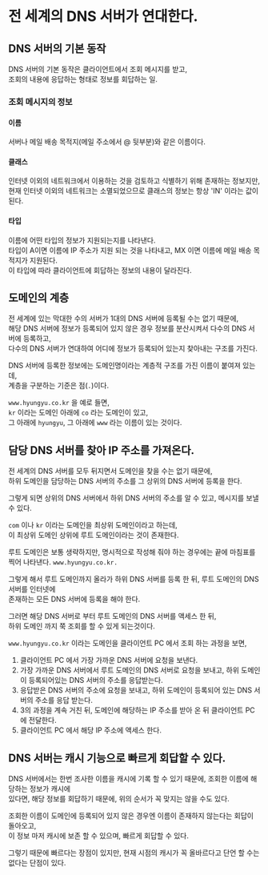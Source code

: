 # 전 세계의 DNS 서버가 연대한다.

## DNS 서버의 기본 동작

DNS 서버의 기본 동작은 클라이언트에서 조회 메시지를 받고,  
조회의 내용에 응답하는 형태로 정보를 회답하는 일.

### 조회 메시지의 정보

#### 이름

서버나 메일 배송 목적지(메일 주소에서 @ 뒷부분)와 같은 이름이다.

#### 클래스

인터넷 이외의 네트워크에서 이용하는 것을 검토하고 식별하기 위해 존재하는 정보지만,   
현재 인터넷 이외의 네트워크는 소멸되었으므로 클래스의 정보는 항상 'IN' 이라는 값이 된다.

#### 타입

이름에 어떤 타입의 정보가 지원되는지를 나타낸다.   
타입이 A이면 이름에 IP 주소가 지원 되는 것을 나타내고, MX 이면 이름에 메일 배송 목적지가 지원된다.  
이 타입에 따라 클라이언트에 회답하는 정보의 내용이 달라진다.

## 도메인의 계층

전 세계에 있는 막대한 수의 서버가 1대의 DNS 서버에 등록될 수는 없기 때문에,   
해당 DNS 서버에 정보가 등록되어 있지 않은 경우 정보를 분산시켜서 다수의 DNS 서버에 등록하고,   
다수의 DNS 서버가 연대하여 어디에 정보가 등록되어 있는지 찾아내는 구조를 가진다.

DNS 서버에 등록한 정보에는 도메인명이라는 계층적 구조를 가진 이름이 붙여져 있는데,   
계층을 구분하는 기준은 점(`.`)이다.

`www.hyungyu.co.kr` 을 예로 들면,  
`kr` 이라는 도메인 아래에 `co` 라는 도메인이 있고,   
그 아래에 `hyungyu`, 그 아래에 `www` 라는 이름이 있는 것이다.

## 담당 DNS 서버를 찾아 IP 주소를 가져온다.

전 세계의 DNS 서버를 모두 뒤지면서 도메인을 찾을 수는 없기 때문에,  
하위 도메인을 담당하는 DNS 서버의 주소를 그 상위의 DNS 서버에 등록을 한다.

그렇게 되면 상위의 DNS 서버에서 하위 DNS 서버의 주소를 알 수 있고, 메시지를 보낼 수 있다.

`com` 이나 `kr` 이라는 도메인을 최상위 도메인이라고 하는데,  
이 최상위 도메인 상위에 루트 도메인이라는 것이 존재한다.

루트 도메인은 보통 생략하지만, 명시적으로 작성해 줘야 하는 경우에는 끝에 마침표를 찍어 나타낸다.
`www.hyungyu.co.kr.`

그렇게 해서 루트 도메인까지 올라가 하위 DNS 서버를 등록 한 뒤, 루트 도메인의 DNS 서버를 인터넷에   
존재하는 모든 DNS 서버에 등록을 해야 한다.

그러면 해당 DNS 서버로 부터 루트 도메인의 DNS 서버를 액세스 한 뒤,   
하위 도메인 까지 쭉 조회를 할 수 있게 되는것이다.

`www.hyungyu.co.kr` 이라는 도메인을 클라이언트 PC 에서 조회 하는 과정을 보면, 
1. 클라이언트 PC 에서 가장 가까운 DNS 서버에 요청을 보낸다.
2. 가장 가까운 DNS 서버에서 루트 도메인의 DNS 서버로 요청을 보내고, 하위 도메인이 등록되어있는 DNS 서버의 주소를 응답받는다.
3. 응답받은 DNS 서버의 주소에 요청을 보내고, 하위 도메인이 등록되어 있는 DNS 서버의 주소를 응답 받는다.
4. 3의 과정을 계속 거친 뒤, 도메인에 해당하는 IP 주소를 받아 온 뒤 클라이언트 PC 에 전달한다.
5. 클라이언트 PC 에서 해당 IP 주소에 액세스 한다.

## DNS 서버는 캐시 기능으로 빠르게 회답할 수 있다.

DNS 서버에서는 한번 조사한 이름을 캐시에 기록 할 수 있기 때문에, 조회한 이름에 해당하는 정보가 캐시에  
있다면, 해당 정보를 회답하기 때문에, 위의 순서가 꼭 맞지는 않을 수도 있다.

조회한 이름이 도메인에 등록되어 있지 않은 경우엔 이름이 존재하지 않는다는 회답이 돌아오고,   
이 정보 마저 캐시에 보존 할 수 있으며, 빠르게 회답할 수 있다.

그렇기 때문에 빠르다는 장점이 있지만, 현재 시점의 캐시가 꼭 올바르다고 단언 할 수는 없다는 단점이 있다.